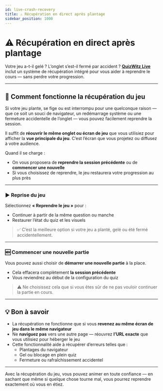 ```yaml
---
id: live-crash-recovery
title: ⚠️ Récupération en direct après plantage
sidebar_position: 1000
---
```


# ⚠️ Récupération en direct après plantage

Votre jeu a-t-il gelé ? L’onglet s’est-il fermé par accident ? [**QuizWitz Live**](quizmaster/001-introduction.md) inclut un système de récupération intégré pour vous aider à reprendre le cours — sans perdre votre progression.

---

## 🔄 Comment fonctionne la récupération du jeu

Si votre jeu plante, se fige ou est interrompu pour une quelconque raison — que ce soit un souci de navigateur, un redémarrage système ou une fermeture accidentelle de l’onglet — vous pouvez facilement reprendre la session.

Il suffit de **réouvrir le même onglet ou écran de jeu** que vous utilisiez pour afficher la **vue principale du jeu**. C’est l’écran que vous projetez ou diffusez à votre audience.

Quand il se charge :

- On vous proposera de **reprendre la session précédente** ou de **commencer une nouvelle**
- Si vous choisissez de reprendre, le jeu restaurera votre progression au plus près

---

### ▶️ Reprise du jeu

Sélectionnez **« Reprendre le jeu »** pour :

- Continuer à partir de la même question ou manche
- Restaurer l’état du quiz et les visuels

> ✅ C’est la meilleure option si votre jeu a planté, gelé ou été fermé accidentellement.

---

### 🆕 Commencer une nouvelle partie

Vous pouvez aussi choisir de **démarrer une nouvelle partie** à la place.

- Cela effacera complètement **la session précédente**
- Vous reviendrez au début de la configuration du quiz

> ⚠️ Ne choisissez cela que si vous êtes sûr de ne pas vouloir continuer la partie en cours.

---

## 💡 Bon à savoir

- La récupération ne fonctionne que si vous **revenez au même écran de jeu dans le même navigateur**
- Ne **naviguez pas** vers une autre page — réouvrez **l’URL exacte** que vous utilisiez pour héberger le jeu
- Cette fonctionnalité aide à récupérer d’erreurs telles que :
  - Plantages du navigateur
  - Gel ou blocage en plein quiz
  - Fermeture ou rafraîchissement accidentel

---

Avec la récupération du jeu, vous pouvez animer en toute confiance — en sachant que même si quelque chose tourne mal, vous pourrez reprendre exactement où vous en étiez.
